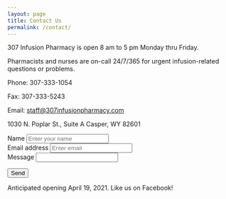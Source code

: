 ```yaml
---
layout: page
title: Contact Us
permalink: /contact/
---
```




307 Infusion Pharmacy is open 8 am to 5 pm Monday thru Friday. 

Pharmacists and nurses are on-call 24/7/365 for urgent infusion-related questions or problems.

Phone: 307-333-1054

Fax: 307-333-5243

Email: staff@307infusionpharmacy.com

1030 N. Poplar St., Suite A
Casper, WY 82601

<form action="https://getform.io/f/422458b7-2be9-4f6f-a073-16f0fb0dfa85" method="POST">
  <div class=namebox>
    <label for="exampleInputName">Name</label>
    <input type="text" name="name" class="form-control" id="exampleInputName" placeholder="Enter your name" required="required">
  </div> 
  <div class=emailbox>
    <label for="exampleInputEmail1" required="required">Email address</label>  
    <input type="email" name="email" class="form-control" id="exampleInputEmail1" aria-describedby="emailHelp" placeholder="Enter email">
  </div>
  <div class=messagebox>
    <label for="messagebox">Message</label>
    <input type="text" name="message">
    
  </div>
 
  <button type="submit">Send</button>
</form>

Anticipated opening April 19, 2021.
Like us on Facebook!
